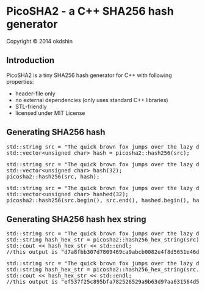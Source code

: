 # PicoSHA2 - a C++ SHA256 hash generator

Copyright &copy; 2014 okdshin

## Introduction

PicoSHA2 is a tiny SHA256 hash generator for C++ with following properties:

- header-file only
- no external dependencies (only uses standard C++ libraries)
- STL-friendly
- licensed under MIT License

## Generating SHA256 hash

<pre>
std::string src = "The quick brown fox jumps over the lazy dog";
std::vector&lt;unsigned char&gt; hash = picosha2::hash256(src);
</pre>

<pre>
std::string src = "The quick brown fox jumps over the lazy dog";
std::vector&lt;unsigned char&gt; hash(32);
picosha2::hash256(src, hash);
</pre>

<pre>
std::string src = "The quick brown fox jumps over the lazy dog";
std::vector&lt;unsigned char&gt; hashed(32);
picosha2::hash256(src.begin(), src.end(), hashed.begin(), hashed.end());
</pre>

## Generating SHA256 hash hex string

<pre>
std::string src = "The quick brown fox jumps over the lazy dog";
std::string hash_hex_str = picosha2::hash256_hex_string(src);
std::cout &lt;&lt; hash_hex_str &lt;&lt; std::endl;
//this output is "d7a8fbb307d7809469ca9abcb0082e4f8d5651e46d3cdb762d02d0bf37c9e592"
</pre>

<pre>
std::string src = "The quick brown fox jumps over the lazy dog.";//add '.'
std::string hash_hex_str = picosha2::hash256_hex_string(src.begin(), src.end());
std::cout &lt;&lt; hash_hex_str &lt;&lt; std::endl;
//this output is "ef537f25c895bfa782526529a9b63d97aa631564d5d789c2b765448c8635fb6c"
</pre>
